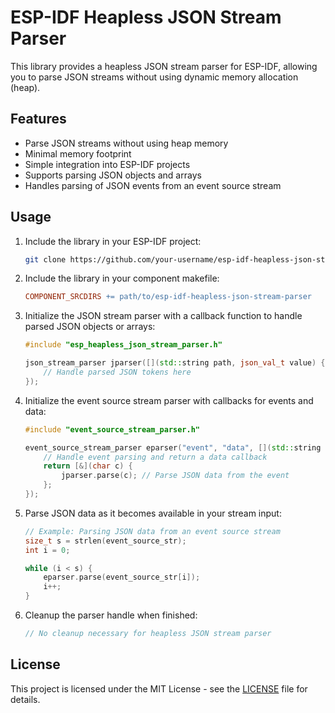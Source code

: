 # ESP-IDF Heapless JSON Stream Parser

This library provides a heapless JSON stream parser for ESP-IDF, allowing you to parse JSON streams without using dynamic memory allocation (heap).

## Features

- Parse JSON streams without using heap memory
- Minimal memory footprint
- Simple integration into ESP-IDF projects
- Supports parsing JSON objects and arrays
- Handles parsing of JSON events from an event source stream

## Usage

1. Include the library in your ESP-IDF project:

   ```bash
   git clone https://github.com/your-username/esp-idf-heapless-json-stream-parser.git
   ```

2. Include the library in your component makefile:

   ```makefile
   COMPONENT_SRCDIRS += path/to/esp-idf-heapless-json-stream-parser
   ```

3. Initialize the JSON stream parser with a callback function to handle parsed JSON objects or arrays:

   ```cpp
   #include "esp_heapless_json_stream_parser.h"

   json_stream_parser jparser([](std::string path, json_val_t value) {
       // Handle parsed JSON tokens here
   });
   ```

4. Initialize the event source stream parser with callbacks for events and data:

   ```cpp
   #include "event_source_stream_parser.h"

   event_source_stream_parser eparser("event", "data", [](std::string event) -> on_evts_data_char_cb_t {
       // Handle event parsing and return a data callback
       return [&](char c) {
           jparser.parse(c); // Parse JSON data from the event
       };
   });
   ```

5. Parse JSON data as it becomes available in your stream input:

   ```cpp
   // Example: Parsing JSON data from an event source stream
   size_t s = strlen(event_source_str);
   int i = 0;

   while (i < s) {
       eparser.parse(event_source_str[i]);
       i++;
   }
   ```

6. Cleanup the parser handle when finished:

   ```cpp
   // No cleanup necessary for heapless JSON stream parser
   ```
   
## License

This project is licensed under the MIT License - see the [LICENSE](LICENSE) file for details.
